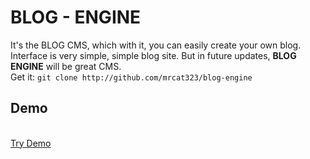 # BLOG - ENGINE
It's the BLOG CMS, which with it, you can easily create your own blog. Interface is very simple, simple blog site. But in future updates, <b>BLOG ENGINE</b> will be great CMS.<br />
Get it: `git clone http://github.com/mrcat323/blog-engine`
<br>
<h2>Demo</h2><br>
<a href="https://cat-engine.000webhostapp.com">Try Demo</a>
